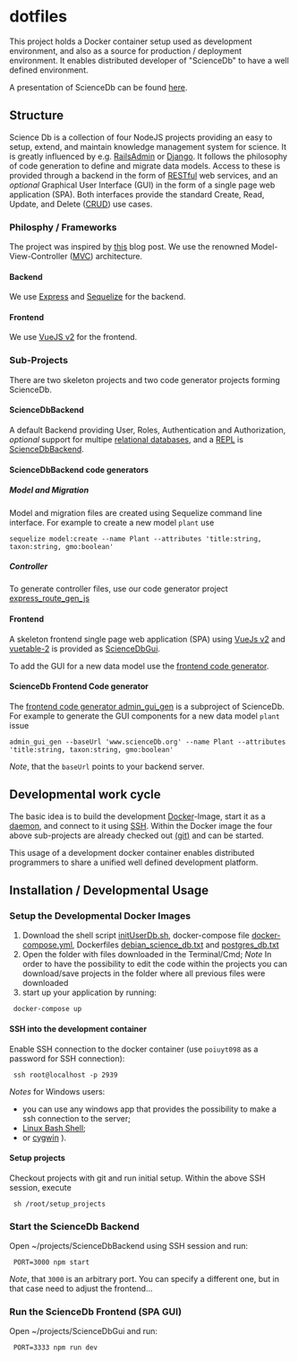 # dotfiles

This project holds a Docker container setup used as development environment, and also as a source for production / deployment environment. It enables distributed developer of "ScienceDb" to have a well defined environment.

A presentation of ScienceDb can be found [here](https://github.com/ScienceDb/dotfiles/blob/master/ScienceDb.pdf).

## Structure

Science Db is a collection of four NodeJS projects providing an easy to setup, extend, and maintain knowledge management system for science. It is greatly influenced by e.g. [RailsAdmin](https://github.com/sferik/rails_admin) or [Django](https://www.djangoproject.com/). It follows the philosophy of code generation to define and migrate data models. Access to these is provided through a backend in the form of [RESTful](https://en.wikipedia.org/wiki/Representational_state_transfer) web services, and an _optional_ Graphical User Interface (GUI) in the form of a single page web application (SPA). Both interfaces provide the standard Create, Read, Update, and Delete ([CRUD](https://en.wikipedia.org/wiki/Create,_read,_update_and_delete)) use cases.

### Philosphy / Frameworks

The project was inspired by [this](http://mherman.org/blog/2015/10/22/node-postgres-sequelize/#.WZ_Iq9hCRaR) blog post. We use the renowned Model-View-Controller ([MVC](https://en.wikipedia.org/wiki/Model%E2%80%93view%E2%80%93controller)) architecture.

#### Backend

We use [Express](https://expressjs.com/) and [Sequelize](http://docs.sequelizejs.com/) for the backend.

#### Frontend

We use [VueJS v2](https://vuejs.org/) for the frontend.

### Sub-Projects

There are two skeleton projects and two code generator projects forming ScienceDb.

#### ScienceDbBackend

A default Backend providing User, Roles, Authentication and Authorization, _optional_ support for multipe [relational databases](https://en.wikipedia.org/wiki/Relational_database), and a [REPL](https://en.wikipedia.org/wiki/Read%E2%80%93eval%E2%80%93print_loop) is [ScienceDbBackend](https://github.com/ScienceDb/ScienceDbBackend).

#### ScienceDbBackend code generators

##### Model and Migration 

Model and migration files are created using Sequelize command line interface. For example to create a new model `plant` use 

````
sequelize model:create --name Plant --attributes 'title:string, taxon:string, gmo:boolean'

````

##### Controller

To generate controller files, use our code generator project [express_route_gen_js](https://github.com/ScienceDb/express_route_gen_js)

#### Frontend

A skeleton frontend single page web application (SPA) using [VueJs v2](https://vuejs.org/) and [vuetable-2](https://github.com/ratiw/vuetable-2) is provided as [ScienceDbGui](https://github.com/ScienceDb/ScienceDbGui). 

To add the GUI for a new data model use the [frontend code generator](https://github.com/ScienceDb/admin_gui_gen).

#### ScienceDb Frontend Code generator

The [frontend code generator admin_gui_gen](https://github.com/ScienceDb/admin_gui_gen) is a subproject of ScienceDb. For example to generate the GUI components for a new data model `plant` issue
````
admin_gui_gen --baseUrl 'www.scienceDb.org' --name Plant --attributes 'title:string, taxon:string, gmo:boolean'
````
_Note_, that the `baseUrl` points to your backend server.

## Developmental work cycle

The basic idea is to build the development [Docker](https://www.docker.com/)-Image, start it as a [daemon](https://en.wikipedia.org/wiki/Daemon_(computing)), and connect to it using [SSH](https://en.wikipedia.org/wiki/Secure_Shell). Within the Docker image the four above sub-projects are already checked out [(git)](https://git-scm.com/) and can be started.

This usage of a development docker container enables distributed programmers to share a unified well defined development platform.

## Installation / Developmental Usage

### Setup the Developmental Docker Images

 1. Download the shell script [initUserDb.sh](https://github.com/ScienceDb/dotfiles/blob/master/initUserDb.sh), docker-compose file [docker-compose.yml](https://github.com/ScienceDb/dotfiles/blob/master/docker-compose.yml), Dockerfiles [debian_science_db.txt](https://github.com/ScienceDb/dotfiles/blob/master/debian_science_db.txt) and [postgres_db.txt](https://github.com/ScienceDb/dotfiles/blob/master/postgres_db.txt)  
 2. Open the folder with files downloaded in the Terminal/Cmd;
 _Note_ In order to have the possibility to edit the code within the projects you can download/save projects in the folder where all previous files were downloaded
 3. start up your application by running:
 ````
  docker-compose up
 ````

#### SSH into the development container
 Enable SSH connection to the docker container (use `poiuyt098` as a password for SSH connection):
````
 ssh root@localhost -p 2939
````

 _Notes_ for Windows users: 
   * you can use any windows app that provides the possibility to make a ssh connection to the server;
   * [Linux Bash Shell](https://www.howtogeek.com/249966/how-to-install-and-use-the-linux-bash-shell-on-windows-10/);
   * or [cygwin](https://www.cygwin.com/) ).

#### Setup projects
 Checkout projects with git and run initial setup. Within the above SSH session, execute

````
 sh /root/setup_projects
````

### Start the ScienceDb Backend
 Open ~/projects/ScienceDbBackend using SSH session and run:
````
 PORT=3000 npm start
````
_Note_, that `3000` is an arbitrary port. You can specify a different one, but in that case need to adjust the frontend...


### Run the ScienceDb Frontend (SPA GUI) 
 Open ~/projects/ScienceDbGui and run:
````
 PORT=3333 npm run dev
````
